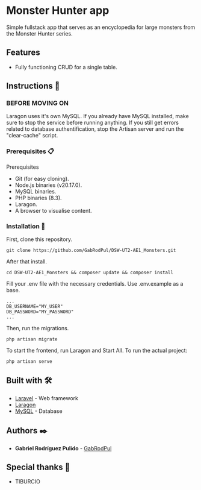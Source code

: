 # Monster Hunter app
Simple fullstack app that serves as an encyclopedia for large monsters from the Monster Hunter series.

## Features
- Fully functioning CRUD for a single table.

## Instructions 🚀

### BEFORE MOVING ON
Laragon uses it's own MySQL. If you already have MySQL installed, make sure to stop the service before running anything.
If you still get errors related to database authentification, stop the Artisan server and run the "clear-cache" script.

### Prerequisites 📋

Prerequisites
- Git (for easy cloning).
- Node.js binaries (v20.17.0).
- MySQL binaries.
- PHP binaries (8.3).
- Laragon.
- A browser to visualise content.

### Installation 🔧

First, clone this repository.
```
git clone https://github.com/GabRodPul/DSW-UT2-AE1_Monsters.git
```

After that install.
```
cd DSW-UT2-AE1_Monsters && composer update && composer install
```

Fill your .env file with the necessary credentials. Use .env.example as a base.
```
...
DB_USERNAME="MY_USER"
DB_PASSWORD="MY_PASSWORD"
...
```

Then, run the migrations.
```
php artisan migrate
```

To start the frontend, run Laragon and Start All.
To run the actual project:
```
php artisan serve
```

## Built with 🛠️
* [Laravel](https://laravel.com/) - Web framework
* [Laragon](https://laragon.org/)
* [MySQL](https://www.mysql.com/) - Database

## Authors ✒️
* **Gabriel Rodríguez Pulido** - [GabRodPul](https://github.com/GabRodPul)

## Special thanks 🎁

* TIBURCIO
